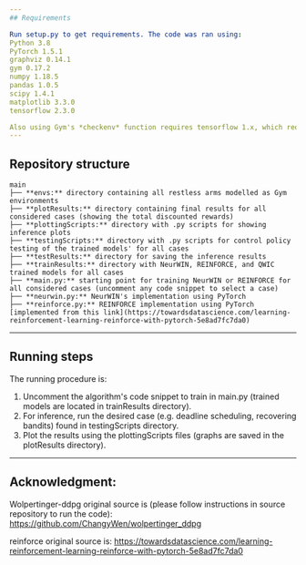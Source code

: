 ```yaml
---
## Requirements

Run setup.py to get requirements. The code was ran using: 
Python 3.8
PyTorch 1.5.1
graphviz 0.14.1
gym 0.17.2
numpy 1.18.5
pandas 1.0.5
scipy 1.4.1
matplotlib 3.3.0
tensorflow 2.3.0

Also using Gym's *checkenv* function requires tensorflow 1.x, which requires running an Python 3.6 environment. 
---
```

## Repository structure

```
main
├── **envs:** directory containing all restless arms modelled as Gym environments
├── **plotResults:** directory containing final results for all considered cases (showing the total discounted rewards)
├── **plottingScripts:** directory with .py scripts for showing inference plots
├── **testingScripts:** directory with .py scripts for control policy testing of the trained models' for all cases
├── **testResults:** directory for saving the inference results 
├── **trainResults:** directory with NeurWIN, REINFORCE, and QWIC trained models for all cases
├── **main.py:** starting point for training NeurWIN or REINFORCE for all considered cases (uncomment any code snippet to select a case)
├── **neurwin.py:** NeurWIN's implementation using PyTorch 
├── **reinforce.py:** REINFORCE implementation using PyTorch [implemented from this link](https://towardsdatascience.com/learning-reinforcement-learning-reinforce-with-pytorch-5e8ad7fc7da0)
```
---
## Running steps
The running procedure is:

1) Uncomment the algorithm's code snippet to train in main.py (trained models are located in trainResults directory).
2) For inference, run the desired case (e.g. deadline scheduling, recovering bandits) found in testingScripts directory.
3) Plot the results using the plottingScripts files (graphs are saved in the plotResults directory). 
---
## Acknowledgment:

Wolpertinger-ddpg original source is (please follow instructions in source repository to run the code):
https://github.com/ChangyWen/wolpertinger_ddpg

reinforce original source is: 
https://towardsdatascience.com/learning-reinforcement-learning-reinforce-with-pytorch-5e8ad7fc7da0
